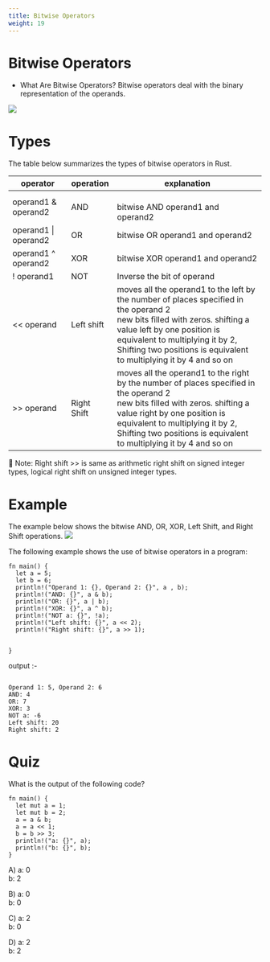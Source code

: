 ```yaml
---
title: Bitwise Operators
weight: 19
---
```


# Bitwise Operators

- What Are Bitwise Operators? 
Bitwise operators deal with the binary representation of the operands.

![](/img/diagrams/29.bit-ops.png)




# Types 
The table below summarizes the types of bitwise operators in Rust.


| operator  	| operation  	| explanation 	|
|-	|-	|-	|
| operand1 & operand2 	| AND 	| <br>bitwise AND operand1 and operand2 	|
| operand1 \| operand2  	| OR 	| bitwise OR operand1 and operand2 	|
| operand1 ^ operand2   	| XOR 	| bitwise XOR operand1 and operand2 	|
|     ! operand1  	| NOT 	| Inverse the bit of operand  	|
| << operand  	| Left shift 	| moves all the operand1 to the left by the number of places specified in the operand 2 <br>new bits filled with zeros. shifting a value left by one position is equivalent to multiplying it by 2,<br>Shifting two positions is equivalent to multiplying it by 4 and so on  	|
| >> operand  	| Right Shift  	| moves all the operand1 to the right by the number of places specified in the operand 2 <br>new bits filled with zeros. shifting a value right by one position is equivalent to multiplying it by 2,<br>Shifting two positions is equivalent to multiplying it by 4 and so on 	|


📝 Note: Right shift >> is same as arithmetic right shift on signed integer types, logical right shift on unsigned integer types.

# Example 

The example below shows the bitwise AND, OR, XOR, Left Shift, and Right Shift operations.
![](/img/diagrams/30.bitwise.png)


The following example shows the use of bitwise operators in a program:

```
fn main() {
  let a = 5;
  let b = 6;
  println!("Operand 1: {}, Operand 2: {}", a , b);
  println!("AND: {}", a & b);
  println!("OR: {}", a | b);
  println!("XOR: {}", a ^ b);
  println!("NOT a: {}", !a);
  println!("Left shift: {}", a << 2);
  println!("Right shift: {}", a >> 1);


}

```
output :- 
```

Operand 1: 5, Operand 2: 6
AND: 4
OR: 7
XOR: 3
NOT a: -6
Left shift: 20
Right shift: 2

```


# Quiz 

What is the output of the following code?
```
fn main() {
  let mut a = 1;
  let mut b = 2;
  a = a & b;
  a = a << 1;
  b = b >> 3;
  println!("a: {}", a);
  println!("b: {}", b); 
}

```

A) a: 0 <br>
   b: 2  <br>
   
B) a: 0  <br>
   b: 0  <br>

C) a: 2  <br>
   b: 0  <br>
   
D) a: 2  <br>
   b: 2  <br>






